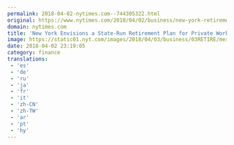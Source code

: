 ```yaml
---
permalink: 2018-04-02-nytimes.com--744305322.html
original: https://www.nytimes.com/2018/04/02/business/new-york-retirement-plan-private-workers.html?partner=rss&amp;emc=rss
domain: nytimes.com
title: 'New York Envisions a State-Run Retirement Plan for Private Workers'
image: https://static01.nyt.com/images/2018/04/03/business/03RETIRE/merlin_136013253_dfc4a8bf-9e6f-49d2-a0a9-5a7f2954d36b-mediumThreeByTwo440.jpg
date: 2018-04-02 23:19:05
category: finance
translations: 
 - 'es'
 - 'de'
 - 'ru'
 - 'ja'
 - 'fr'
 - 'it'
 - 'zh-CN'
 - 'zh-TW'
 - 'ar'
 - 'pt'
 - 'hy'
---
```


